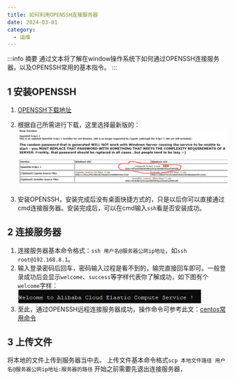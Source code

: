 ```yaml
---
title: 如何利用OPENSSH连接服务器
date: 2024-03-01
category:
  - 运维
---
```



:::info 摘要
通过文本将了解在window操作系统下如何通过OPENSSH连接服务器，以及OPENSSH常用的基本指令。
:::

## 1 安装OPENSSH

1. [OPENSSH下载地址](https://www.mls-software.com/opensshd.html)  

2. 根据自己所需进行下载，这里选择最新版的：  
![下载OPENSSH](./img/20240301161338.png)

3. 安装OPENSSH，安装完成后没有桌面快捷方式的，只是以后你可以直接通过cmd连接服务器。安装完成后，可以在cmd输入`ssh`看是否安装成功。

## 2 连接服务器

1. 连接服务器基本命令格式：`ssh 用户名@服务器公网ip地址`，如`ssh root@192.168.8.1`。
2. 输入登录密码后回车，密码输入过程是看不到的，输完直接回车即可。一般登录成功后会显示`welcome`、`success`等字样代表你了解成功，如下图有个`welcome`字样：  
   ![连接服务器成功](./img/20240301161839.png)
3. 至此，通过OPENSSH远程连接服务器成功，操作命令可参考此文：[centos常用命令](./centos-Introduction.md)


## 3 上传文件

将本地的文件上传到服务器当中去。  上传文件基本命令格式`scp 本地文件路径 用户名@服务器公网ip地址:服务器的路径`
开始之前需要先退出连接服务器，